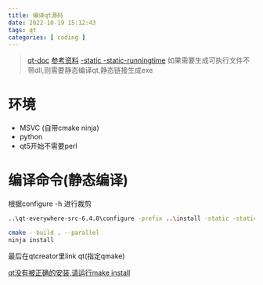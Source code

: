 ```yaml
---
title: 编译qt源码
date: 2022-10-19 15:12:43
tags: qt
categories: [ coding ]
---
```

> [qt-doc](https://doc.qt.io/qt-6/windows-building.html)
> [参考资料](https://blog.csdn.net/skyloveka/article/details/108130252)
> [-static -static-runningtime](https://blog.csdn.net/piaopiaolanghua/article/details/118060886)
如果需要生成可执行文件不带dll,则需要静态编译qt,静态链接生成exe
# 环境
- MSVC (自带cmake ninja) 
- python 
- qt5开始不需要perl
# 编译命令(静态编译)
根据configure -h 进行裁剪 

```bash
..\qt-everywhere-src-6.4.0\configure -prefix ..\install -static -static-runtime -no-feature-androiddeployqt -skip qtimageformats,qtsvg,qtvirtualkeyboard,qtconnectivity -nomake examples -nomake tests -no-libjpeg -no-libpng -no-xcb -qt-sqlite  -platform win32-msvc -opengl desktop -release

cmake --build . --parallel
ninja install
```

最后在qtcreator里link qt(指定qmake)

[qt没有被正确的安装,请运行make install](https://blog.csdn.net/liukang325/article/details/53407401)
